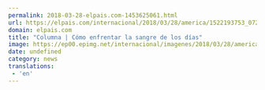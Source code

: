 ```yaml
---
permalink: 2018-03-28-elpais.com-1453625061.html
url: https://elpais.com/internacional/2018/03/28/america/1522193753_072220.html#?ref=rss&format=simple&link=link
domain: elpais.com
title: "Columna | Cómo enfrentar la sangre de los días"
image: https://ep00.epimg.net/internacional/imagenes/2018/03/28/america/1522193753_072220_1522194340_rrss_normal.jpg
date: undefined
category: news
translations: 
 - 'en'
---
```


